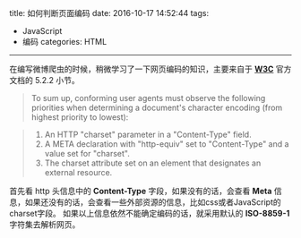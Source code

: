 title: 如何判断页面编码
date: 2016-10-17 14:52:44
tags:
- JavaScript
- 编码
categories: HTML
---

在编写微博爬虫的时候，稍微学习了一下网页编码的知识，主要来自于 [**W3C**](https://www.w3.org/TR/html4/charset.html) 官方文档的 5.2.2 小节。

>To sum up, conforming user agents must observe the following priorities when determining a document's character encoding (from highest priority to lowest):

>1. An HTTP "charset" parameter in a "Content-Type" field.
>2. A META declaration with "http-equiv" set to "Content-Type" and a value set for "charset".
>3. The charset attribute set on an element that designates an external resource.

首先看 http 头信息中的 **Content-Type** 字段，如果没有的话，会查看 **Meta** 信息，如果还没有的话，会查看一些外部资源的信息，比如css或者JavaScript的charset字段。
如果以上信息依然不能确定编码的话，就采用默认的 **ISO-8859-1** 字符集去解析网页。
